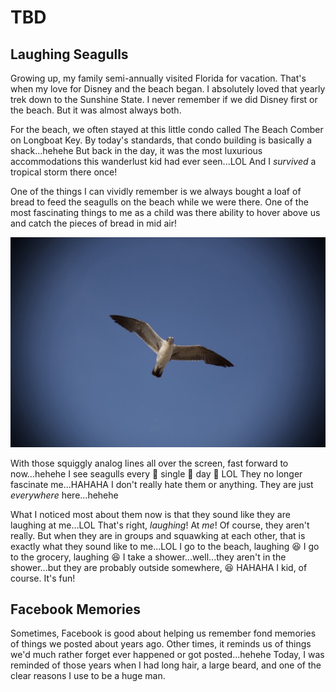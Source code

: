 # TBD

## Laughing Seagulls

Growing up, my family semi-annually visited Florida for vacation. That's when my love for Disney and the beach began. I absolutely loved that yearly trek down to the Sunshine State. I never remember if we did Disney first or the beach. But it was almost always both.

For the beach, we often stayed at this little condo called The Beach Comber on Longboat Key. By today's standards, that condo building is basically a shack...hehehe But back in the day, it was the most luxurious accommodations this wanderlust kid had ever seen...LOL And I *survived* a tropical storm there once!

One of the things I can vividly remember is we always bought a loaf of bread to feed the seagulls on the beach while we were there. One of the most fascinating things to me as a child was there ability to hover above us and catch the pieces of bread in mid air!

![Seagull](./img/IMG_5703.jpeg)

With those squiggly analog lines all over the screen, fast forward to now...hehehe I see seagulls every :clap: single :clap: day :clap: LOL They no longer fascinate me...HAHAHA I don't really hate them or anything. They are just *everywhere* here...hehehe

What I noticed most about them now is that they sound like they are laughing at me...LOL That's right, *laughing*! At *me*! Of course, they aren't really. But when they are in groups and squawking at each other, that is exactly what they sound like to me...LOL I go to the beach, laughing :laughing: I go to the grocery, laughing :laughing: I take a shower...well...they aren't in the shower...but they are probably outside somewhere, :laughing: HAHAHA I kid, of course. It's fun!

## Facebook Memories

Sometimes, Facebook is good about helping us remember fond memories of things we posted about years ago. Other times, it reminds us of things we'd much rather forget ever happened or got posted...hehehe Today, I was reminded of those years when I had long hair, a large beard, and one of the clear reasons I use to be a huge man.


